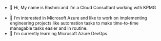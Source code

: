 - 👋 Hi, My name is Rashmi and I’m a Cloud Consultant working with KPMG .
- 👀 I’m interested in Microsoft Azure and like to work on implementing engineering projects like automation tasks to make time-to-time managable tasks easier and in routine.
- 🌱 I’m currently learning Microsoft Azure DevOps


<!---
rkumar39kpmg/rkumar39kpmg is a ✨ special ✨ repository because its `README.md` (this file) appears on your GitHub profile.
You can click the Preview link to take a look at your changes.
--->
